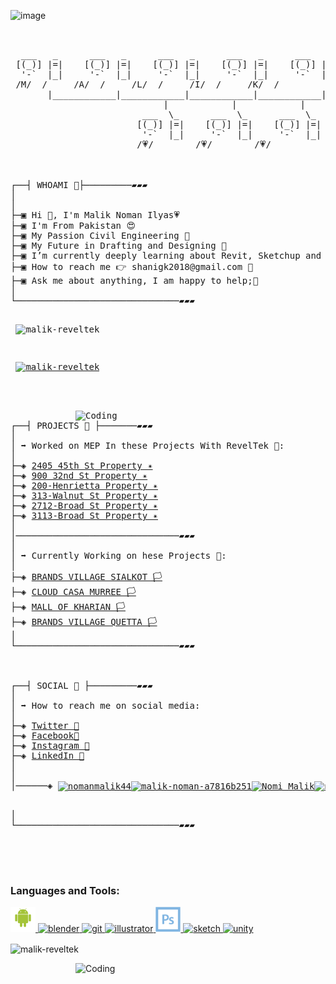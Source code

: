 ![image](https://csblackdevil.com/forums/uploads/monthly_2020_08/ESiSANm.gif.a77ade9feae3d1d6cf6af8a47e8e02d0.gif.9529165f7946c3d996241ba0cb10770b.gif)

<pre>


  ___   _      ___   _      ___   _      ___   _      ___   _
 [(_)] |=|    [(_)] |=|    [(_)] |=|    [(_)] |=|    [(_)] |=|
  '-`  |_|     '-`  |_|     '-`  |_|     '-`  |_|     '-`  |_|
 /M/  /     /A/  /     /L/  /     /I/  /     /K/  /
       |____________|____________|____________|____________|
                             |            |            |
                         ___  \_      ___  \_      ___  \_
                        [(_)] |=|    [(_)] |=|    [(_)] |=|
                         '-`  |_|     '-`  |_|     '-`  |_|
                        /💗/        /💗/        /💗/



┌──┤ WHOAMI 🗽├─────────▰▰▰
│
│
├─▣ Hi 👋, I'm Malik Noman Ilyas💗
├─▣ I'm From Pakistan 😍
├─▣ My Passion Civil Engineering 👷
├─▣ My Future in Drafting and Designing 🗽
├─▣ I’m currently deeply learning about Revit, Sketchup and Microsoft 🗿
├─▣ How to reach me 👉 shanigk2018@gmail.com 📧 
├─▣ Ask me about anything, I am happy to help;💬 
│
└───────────────────────────────▰▰▰

<p align="left"> <img src="https://komarev.com/ghpvc/?username=malik-reveltek&label=Profile%20views&color=0e75b6&style=flat" alt="malik-reveltek" /> </p>
<p align="left"> <a href="https://github.com/ryo-ma/github-profile-trophy"><img src="https://github-profile-trophy.vercel.app/?username=malik-reveltek" alt="malik-reveltek" /></a> </p>


<img align="right" alt="Coding" width="400" src="https://www.careerguide.com/career/wp-content/uploads/2021/02/giphy-24.gif">
┌──┤ PROJECTS 🗼 ├───────▰▰▰
│
│ ➡ Worked on MEP In these Projects With RevelTek 🌠:
│  
├─◈ <a href="https://github.com/United-Home/2405-45th-St">2405 45th St Property ✴</a>
├─◈ <a href="https://github.com/United-Home/900-32nd-St">900 32nd St Property ✴</a>
├─◈ <a href="https://github.com/United-Home/200-Henrietta">200-Henrietta Property ✴</a>
├─◈ <a href="https://github.com/United-Home/313-Walnut">313-Walnut St Property ✴</a>
├─◈ <a href="https://github.com/United-Home/2712-Broad">2712-Broad St Property ✴</a>
├─◈ <a href="https://github.com/United-Home/3113-Broad">3113-Broad St Property ✴</a>
│
│───────────────────────────────▰▰▰
│
│ ➡ Currently Working on hese Projects 🌟:
│
├─◈ <a href="https://www.google.com/url?sa=i&url=https%3A%2F%2Fwww.sialkotproperties.com%2Fproperty%2Fbrand-village-sialkot-kent-booking-now%2F&psig=AOvVaw0_KzIfdLZtwfsxGiTZeFVD&ust=1674912126441000&source=images&cd=vfe&ved=0CBIQ3YkBahcKEwigpPWF7Of8AhUAAAAAHQAAAAAQBA">BRANDS VILLAGE SIALKOT 🏳</a>
├─◈ <a href="https://www.google.com/url?sa=i&url=https%3A%2F%2Fcloudscasa.com%2F&psig=AOvVaw3ApnaxsnuqRJ0Ud34N2iDi&ust=1674912314076000&source=images&cd=vfe&ved=0CBEQjhxqFwoTCIDE0t3s5_wCFQAAAAAdAAAAABAE">CLOUD CASA MURREE 🏳</a>
├─◈ <a href="https://www.facebook.com/Mallofkharian/">MALL OF KHARIAN 🏳</a>
├─◈ <a href="https://www.ammarforte.com/wp-content/uploads/2022/12/main-1.png">BRANDS VILLAGE QUETTA 🏳</a>
│
└───────────────────────────────▰▰▰



┌──┤ SOCIAL 🎯 ├─────────▰▰▰
│
│ ➡ How to reach me on social media:
│
├─◈ <a href="https://twitter.com/nomanmalik44">Twitter 🤝</a>
├─◈ <a href="https://www.facebook.com/malik.nomi.73307634/">Facebook🤝</a>
├─◈ <a href="https://t.me/nomimalik62">Instagram 🤝</a>
├─◈ <a href="https://www.linkedin.com/in/malik-noman-a7816b251">LinkedIn 🤝</a>
│
│
│──────◈ <a href="https://twitter.com/nomanmalik44" target="blank"><img align="center" src="https://raw.githubusercontent.com/rahuldkjain/github-profile-readme-generator/master/src/images/icons/Social/twitter.svg" alt="nomanmalik44" height="30" width="40" /></a><a href="https://linkedin.com/in/malik-noman-a7816b251" target="blank"><img align="center" src="https://raw.githubusercontent.com/rahuldkjain/github-profile-readme-generator/master/src/images/icons/Social/linked-in-alt.svg" alt="malik-noman-a7816b251" height="30" width="40" /></a><a href="https://www.facebook.com/malik.nomi.73307634/" target="blank"><img align="center" src="https://raw.githubusercontent.com/rahuldkjain/github-profile-readme-generator/master/src/images/icons/Social/facebook.svg" alt="Nomi Malik" height="30" width="40" /></a><a href="https://instagram.com/nomimalik62" target="blank"><img align="center" src="https://raw.githubusercontent.com/rahuldkjain/github-profile-readme-generator/master/src/images/icons/Social/instagram.svg" alt="nomimalik62" height="30" width="40" /></a></p>
│
└───────────────────────────────▰▰▰




</pre>


<h3 align="left">Languages and Tools:</h3>
<p align="left"> <a href="https://developer.android.com" target="_blank" rel="noreferrer"> <img src="https://raw.githubusercontent.com/devicons/devicon/master/icons/android/android-original-wordmark.svg" alt="android" width="40" height="40"/> </a> <a href="https://www.blender.org/" target="_blank" rel="noreferrer"> <img src="https://download.blender.org/branding/community/blender_community_badge_white.svg" alt="blender" width="40" height="40"/> </a> <a href="https://git-scm.com/" target="_blank" rel="noreferrer"> <img src="https://www.vectorlogo.zone/logos/git-scm/git-scm-icon.svg" alt="git" width="40" height="40"/> </a> <a href="https://www.adobe.com/in/products/illustrator.html" target="_blank" rel="noreferrer"> <img src="https://www.vectorlogo.zone/logos/adobe_illustrator/adobe_illustrator-icon.svg" alt="illustrator" width="40" height="40"/> </a> <a href="https://www.photoshop.com/en" target="_blank" rel="noreferrer"> <img src="https://raw.githubusercontent.com/devicons/devicon/master/icons/photoshop/photoshop-line.svg" alt="photoshop" width="40" height="40"/> </a> <a href="https://www.sketch.com/" target="_blank" rel="noreferrer"> <img src="https://www.vectorlogo.zone/logos/sketchapp/sketchapp-icon.svg" alt="sketch" width="40" height="40"/> </a> <a href="https://unity.com/" target="_blank" rel="noreferrer"> <img src="https://www.vectorlogo.zone/logos/unity3d/unity3d-icon.svg" alt="unity" width="40" height="40"/> </a> </p>




<p><img align="center" src="https://github-readme-streak-stats.herokuapp.com/?user=malik-reveltek&" alt="malik-reveltek" /></p>





<img align="right" alt="Coding" width="400" src="https://user-images.githubusercontent.com/117277340/215465904-ec17ab07-631d-407d-9dca-183444a7cdb2.png">









<!---
Malik-RevelTek/Malik-RevelTek is a ✨ special ✨ repository because its `README.md` (this file) appears on your GitHub profile.
You can click the Preview link to take a look at your changes.
--->
